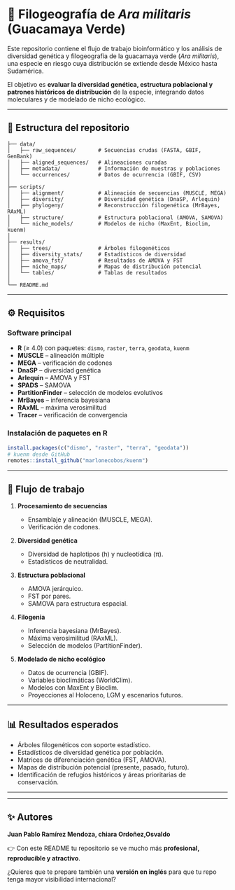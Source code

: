 
# 🦜 Filogeografía de *Ara militaris* (Guacamaya Verde)

Este repositorio contiene el flujo de trabajo bioinformático y los análisis de diversidad genética y filogeografía de la guacamaya verde (*Ara militaris*), una especie en riesgo cuya distribución se extiende desde México hasta Sudamérica.  

El objetivo es **evaluar la diversidad genética, estructura poblacional y patrones históricos de distribución** de la especie, integrando datos moleculares y de modelado de nicho ecológico.

---

## 📂 Estructura del repositorio

```
├── data/                 
│   ├── raw_sequences/       # Secuencias crudas (FASTA, GBIF, GenBank)
│   ├── aligned_sequences/   # Alineaciones curadas
│   ├── metadata/            # Información de muestras y poblaciones
│   └── occurrences/         # Datos de ocurrencia (GBIF, CSV)
│
├── scripts/                
│   ├── alignment/           # Alineación de secuencias (MUSCLE, MEGA)
│   ├── diversity/           # Diversidad genética (DnaSP, Arlequin)
│   ├── phylogeny/           # Reconstrucción filogenética (MrBayes, RAxML)
│   ├── structure/           # Estructura poblacional (AMOVA, SAMOVA)
│   └── niche_models/        # Modelos de nicho (MaxEnt, Bioclim, kuenm)
│
├── results/                
│   ├── trees/               # Árboles filogenéticos
│   ├── diversity_stats/     # Estadísticos de diversidad
│   ├── amova_fst/           # Resultados de AMOVA y FST
│   ├── niche_maps/          # Mapas de distribución potencial
│   └── tables/              # Tablas de resultados
│
└── README.md
```

---

## ⚙️ Requisitos

### Software principal
- **R** (≥ 4.0) con paquetes: `dismo`, `raster`, `terra`, `geodata`, `kuenm`
- **MUSCLE** – alineación múltiple
- **MEGA** – verificación de codones
- **DnaSP** – diversidad genética
- **Arlequin** – AMOVA y FST
- **SPADS** – SAMOVA
- **PartitionFinder** – selección de modelos evolutivos
- **MrBayes** – inferencia bayesiana
- **RAxML** – máxima verosimilitud
- **Tracer** – verificación de convergencia

### Instalación de paquetes en R
```r
install.packages(c("dismo", "raster", "terra", "geodata"))
# kuenm desde GitHub
remotes::install_github("marlonecobos/kuenm")
```

---

## 🚀 Flujo de trabajo

1. **Procesamiento de secuencias**  
   - Ensamblaje y alineación (MUSCLE, MEGA).  
   - Verificación de codones.  

2. **Diversidad genética**  
   - Diversidad de haplotipos (h) y nucleotídica (π).  
   - Estadísticos de neutralidad.  

3. **Estructura poblacional**  
   - AMOVA jerárquico.  
   - FST por pares.  
   - SAMOVA para estructura espacial.  

4. **Filogenia**  
   - Inferencia bayesiana (MrBayes).  
   - Máxima verosimilitud (RAxML).  
   - Selección de modelos (PartitionFinder).  

5. **Modelado de nicho ecológico**  
   - Datos de ocurrencia (GBIF).  
   - Variables bioclimáticas (WorldClim).  
   - Modelos con MaxEnt y Bioclim.  
   - Proyecciones al Holoceno, LGM y escenarios futuros.  

---

## 📊 Resultados esperados

- Árboles filogenéticos con soporte estadístico.  
- Estadísticos de diversidad genética por población.  
- Matrices de diferenciación genética (FST, AMOVA).  
- Mapas de distribución potencial (presente, pasado, futuro).  
- Identificación de refugios históricos y áreas prioritarias de conservación.  

---



---

## ✨ Autores

**Juan Pablo Ramírez Mendoza, chiara Ordoñez,Osvaldo**  



👉 Con este README tu repositorio se ve mucho más **profesional, reproducible y atractivo**.  

¿Quieres que te prepare también una **versión en inglés** para que tu repo tenga mayor visibilidad internacional?
